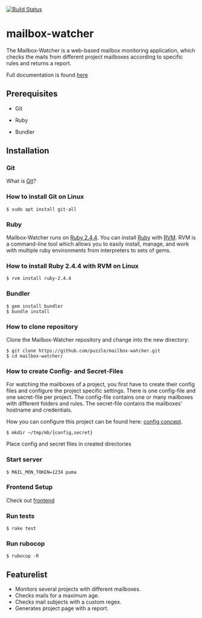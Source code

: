 [![Build Status](https://travis-ci.org/puzzle/mailbox-watcher.svg?branch=master)](https://travis-ci.org/puzzle/mailbox-watcher)

# mailbox-watcher

The Mailbox-Watcher is a web-based mailbox monitoring application,
which checks the mails from different project mailboxes according to
specific rules and returns a report.

Full documentation is found [here](https://github.com/puzzle/mailbox-watcher/blob/master/doc)

## Prerequisites

- Git

- Ruby

- Bundler

## Installation

### Git

What is [Git](https://git-scm.com/)?

### How to install Git on Linux

```
$ sudo apt install git-all
```

### Ruby

Mailbox-Watcher runs on [Ruby 2.4.4](https://www.ruby-lang.org/en/news/2018/03/28/ruby-2-4-4-released/).
You can install [Ruby](https://www.ruby-lang.org/en/) with [RVM](https://rvm.io/).
RVM is a command-line tool which allows you to easily install, manage, and work with multiple ruby environments from interpreters to sets of gems. 

### How to install Ruby 2.4.4 with RVM on Linux

```
$ rvm install ruby-2.4.4
```

### Bundler

```
$ gem install bundler
$ bundle install
```

### How to clone repository

Clone the Mailbox-Watcher repository and change into the new directory:

```
$ git clone https://github.com/puzzle/mailbox-watcher.git
$ cd mailbox-watcher/
```
### How to create Config- and Secret-Files

For watching the mailboxes of a project, you first have to create their config files and configure the project specific settings. There is one config-file and one secret-file per project. The config-file contains one or many mailboxes with different folders and rules. The secret-file contains the mailboxes' hostname and credentials.

How you can configure this project can be found here: [config concept](https://github.com/puzzle/mailbox-watcher/blob/master/doc/2_konzeption/2.3_config_konzept/2.3.1_config_konzept.md).

```
$ mkdir ~/tmp/mb/{config,secret}
```
Place config and secret files in created directories

### Start server

```$ MAIL_MON_TOKEN=1234 puma```

### Frontend Setup

Check out [frontend](frontend)

### Run tests

```$ rake test```

### Run rubocop

```$ rubocop -R```

## Featurelist

- Monitors several projects with different mailboxes.
- Checks mails for a maximum age.
- Checks mail subjects with a custom regex.
- Generates project page with a report.

